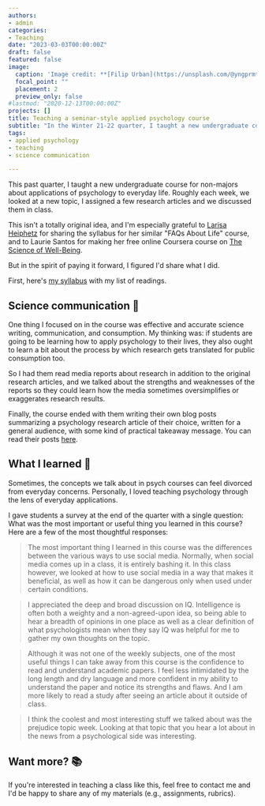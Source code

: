 ```yaml
---
authors:
- admin
categories:
- Teaching
date: "2023-03-03T00:00:00Z"
draft: false
featured: false
image:
  caption: 'Image credit: **[Filip Urban](https://unsplash.com/@yngprmtv?utm_source=unsplash&utm_medium=referral&utm_content=creditCopyText)** on **[Unsplash](https://unsplash.com/s/photos/kid-garden?utm_source=unsplash&utm_medium=referral&utm_content=creditCopyText)**.'
  focal_point: ""
  placement: 2
  preview_only: false
#lastmod: "2020-12-13T00:00:00Z"
projects: []
title: Teaching a seminar-style applied psychology course
subtitle: "In the Winter 21-22 quarter, I taught a new undergraduate course about applications of psychology to everyday life. I share my syllabus and describe how it went."
tags:
- applied psychology
- teaching
- science communication

---
```


This past quarter, I taught a new undergraduate course for non-majors about applications of psychology to everyday life. Roughly each week, we looked at a new topic, I assigned a few research articles and we discussed them in class.

This isn't a totally original idea, and I'm especially grateful to [Larisa Heiphetz](https://twitter.com/samclab) for sharing the syllabus for her similar "FAQs About Life" course, and to Laurie Santos for making her free online Coursera course on [The Science of Well-Being](https://www.coursera.org/learn/the-science-of-well-being).

But in the spirit of paying it forward, I figured I'd share what I did.

First, here's [my syllabus](https://osf.io/dqbt2/) with my list of readings.

## Science communication 📝

One thing I focused on in the course was effective and accurate science writing, communication, and consumption. My thinking was: if students are going to be learning how to apply psychology to their lives, they also ought to learn a bit about the process by which research gets translated for public consumption too.

So I had them read media reports about research in addition to the original research articles, and we talked about the strengths and weaknesses of the reports so they could learn how the media sometimes oversimplifies or exaggerates research results.

Finally, the course ended with them writing their own blog posts summarizing a psychology research article of their choice, written for a general audience, with some kind of practical takeaway message. You can read their posts [here](https://appliedpsychwinter22.wordpress.com/).

## What I learned 💭

Sometimes, the concepts we talk about in psych courses can feel divorced from everyday concerns. Personally, I loved teaching psychology through the lens of everyday applications.

I gave students a survey at the end of the quarter with a single question: What was the most important or useful thing you learned in this course? Here are a few of the most thoughtful responses:

> The most important thing I learned in this course was the differences between the various ways to use social media. Normally, when social media comes up in a class, it is entirely bashing it. In this class however, we looked at how to use social media in a way that makes it beneficial, as well as how it can be dangerous only when used under certain conditions.

> I appreciated the deep and broad discussion on IQ. Intelligence is often both a weighty and a non-agreed-upon idea, so being able to hear a breadth of opinions in one place as well as a clear definition of what psychologists mean when they say IQ was helpful for me to gather my own thoughts on the topic.

> Although it was not one of the weekly subjects, one of the most useful things I can take away from this course is the confidence to read and understand academic papers. I feel less intimidated by the long length and dry language and more confident in my ability to understand the paper and notice its strengths and flaws. And I am more likely to read a study after seeing an article about it outside of class.

> I think the coolest and most interesting stuff we talked about was the prejudice topic week. Looking at that topic that you hear a lot about in the news from a psychological side was interesting.

## Want more? 📚

If you're interested in teaching a class like this, feel free to contact me and I'd be happy to share any of my materials (e.g., assignments, rubrics).
